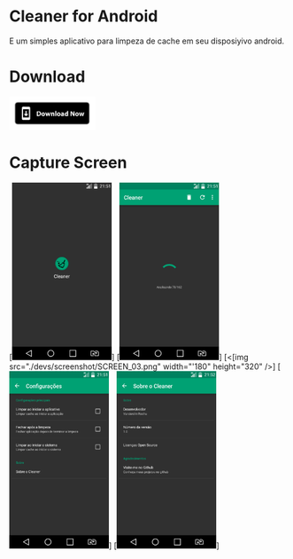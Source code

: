 # Cleaner for Android

E um simples aplicativo para limpeza de cache em seu disposiyivo android.

# Download
[<img alt="Get it on Google Play" height="60" src="./devs/images/download_now.png">](./devs/app/Cleaner_1.0.apk)

# Capture Screen
[<img src="./devs/screenshot/SCREEN_01.png" width="'180" height="320" />]
[<img src="./devs/screenshot/SCREEN_02.png" width="'180" height="320" />]
[<[img src="./devs/screenshot/SCREEN_03.png" width="'180" height="320" />]
[<img src="./devs/screenshot/SCREEN_04.png" width="'180" height="320" />]
[<img src="./devs/screenshot/SCREEN_05.png" width="'180" height="320" />]

